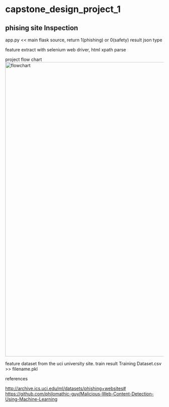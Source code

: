 # capstone_design_project_1
<h2>phising site Inspection</h2>

app.py << main flask source, 
return 1(phishing) or 0(safety) result json type

feature extract with 
selenium web driver,
html xpath parse

project flow chart
<img width="935" alt="flowchart" src="https://user-images.githubusercontent.com/17266558/91579279-59d14d80-e986-11ea-9eea-7c6fd37249a9.png">

feature dataset from the uci university site.
train result 
Training Dataset.csv >> filename.pkl

references

http://archive.ics.uci.edu/ml/datasets/phishing+websites#  
https://github.com/philomathic-guy/Malicious-Web-Content-Detection-Using-Machine-Learning
